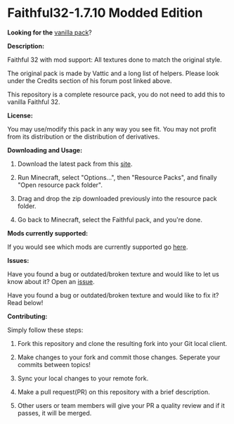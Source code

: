 Faithful32-1.7.10 Modded Edition
=================

**Looking for the** [vanilla pack](http://www.minecraftforum.net/forums/mapping-and-modding/resource-packs/1223254)?

**Description:**

Faithful 32 with mod support: All textures done to match the original style.

The original pack is made by Vattic and a long list of helpers. Please look under the Credits section of his forum post linked above.

This repository is a complete resource pack, you do not need to add this to vanilla Faithful 32.

**License:**

You may use/modify this pack in any way you see fit. You may not profit from its distribution or the distribution of derivatives.

**Downloading and Usage:**

1) Download the latest pack from this [site](http://f32.me/).

2) Run Minecraft, select "Options...", then "Resource Packs", and finally "Open resource pack folder".

3) Drag and drop the zip downloaded previously into the resource pack folder.

4) Go back to Minecraft, select the Faithful pack, and you're done.

**Mods currently supported:**

If you would see which mods are currently supported go [here](https://github.com/F32Organization/Faithful32-1.7.10/tree/master/MODSUPPORTED.md).

**Issues:**

Have you found a bug or outdated/broken texture and would like to let us know about it? Open an [issue](https://github.com/F32Organization/Faithful32-1.7.10/issues).

Have you found a bug or outdated/broken texture and would like to fix it? Read below!

**Contributing:**

Simply follow these steps:

1) Fork this repository and clone the resulting fork into your Git local client.

2) Make changes to your fork and commit those changes. Seperate your commits between topics!

3) Sync your local changes to your remote fork.

4) Make a pull request(PR) on this repository with a brief description.

5) Other users or team members will give your PR a quality review and if it passes, it will be merged.

